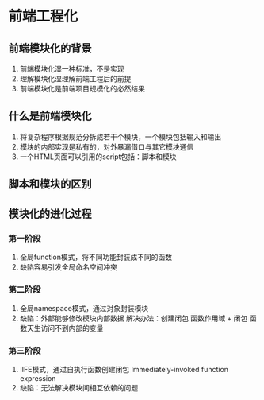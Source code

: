 # 前端工程化

## 前端模块化的背景

1. 前端模块化湿一种标准，不是实现
2. 理解模块化湿理解前端工程后的前提
3. 前端模块化是前端项目规模化的必然结果

## 什么是前端模块化

1. 将复杂程序根据规范分拆成若干个模块，一个模块包括输入和输出
2. 模块的内部实现是私有的，对外暴漏借口与其它模块通信
3. 一个HTML页面可以引用的script包括：脚本和模块

## 脚本和模块的区别

## 模块化的进化过程

### 第一阶段
1. 全局function模式，将不同功能封装成不同的函数
2. 缺陷容易引发全局命名空间冲突

### 第二阶段
1. 全局namespace模式，通过对象封装模块
2. 缺陷：外部能够修改模块内部数据 解决办法：创建闭包 函数作用域 + 闭包 函数天生访问不到内部的变量

### 第三阶段

1. IIFE模式，通过自执行函数创建闭包
    Immediately-invoked function expression
2. 缺陷：无法解决模块间相互依赖的问题

